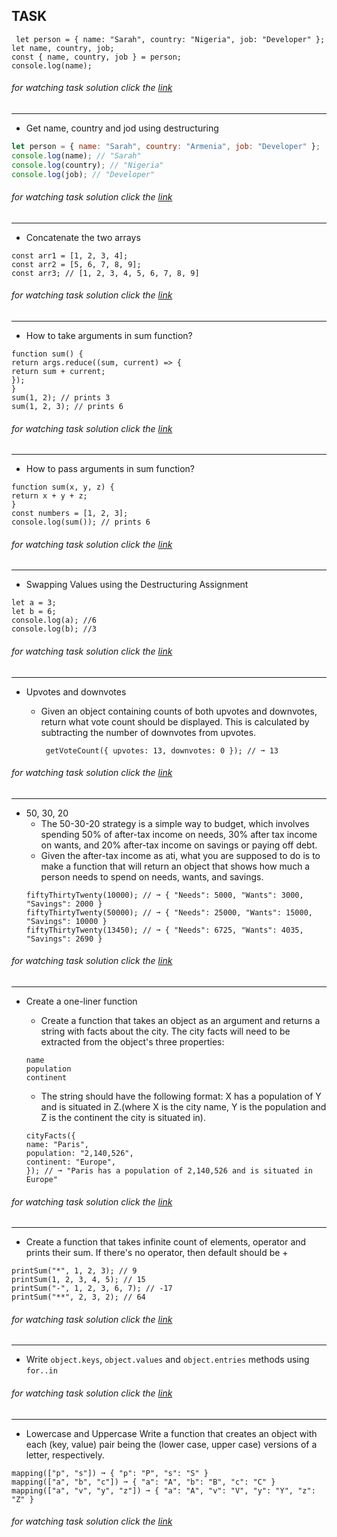 ## TASK

```
 let person = { name: "Sarah", country: "Nigeria", job: "Developer" };
let name, country, job;
const { name, country, job } = person;
console.log(name);
```

###### for watching task solution click the [link](https://github.com/Gayane25/Lesson10-Objects/blob/master/1Task.js)

---

- Get name, country and jod using destructuring

```js
let person = { name: "Sarah", country: "Armenia", job: "Developer" };
console.log(name); // "Sarah"
console.log(country); // "Nigeria"
console.log(job); // "Developer"
```

###### for watching task solution click the [link](https://github.com/Gayane25/Lesson10-Objects/blob/master/getNameCountryJob.js)

---

- Concatenate the two arrays

```
const arr1 = [1, 2, 3, 4];
const arr2 = [5, 6, 7, 8, 9];
const arr3; // [1, 2, 3, 4, 5, 6, 7, 8, 9]
```

###### for watching task solution click the [link](https://github.com/Gayane25/Lesson10-Objects/blob/master/ConcatArr.js)

---

- How to take arguments in sum function?

```
function sum() {
return args.reduce((sum, current) => {
return sum + current;
});
}
sum(1, 2); // prints 3
sum(1, 2, 3); // prints 6
```

###### for watching task solution click the [link](https://github.com/Gayane25/Lesson10-Objects/blob/master/takeArguments.js)

---

- How to pass arguments in sum function?

```
function sum(x, y, z) {
return x + y + z;
}
const numbers = [1, 2, 3];
console.log(sum()); // prints 6
```

###### for watching task solution click the [link](https://github.com/Gayane25/Lesson10-Objects/blob/master/passArguments.js)

---

- Swapping Values using the Destructuring Assignment

```
let a = 3;
let b = 6;
console.log(a); //6
console.log(b); //3
```

###### for watching task solution click the [link](https://github.com/Gayane25/Lesson10-Objects/blob/master/swapValues.js)

---

- Upvotes and downvotes

  - Given an object containing counts of both upvotes and downvotes, return what vote count should be displayed. This is calculated by subtracting the number of downvotes from upvotes.

    ```
     getVoteCount({ upvotes: 13, downvotes: 0 }); // ➞ 13
    ```

###### for watching task solution click the [link](https://github.com/Gayane25/Lesson10-Objects/blob/master/getVoteCount.js)

---

- 50, 30, 20
  - The 50-30-20 strategy is a simple way to budget, which involves spending 50% of after-tax income on needs, 30% after tax income on wants, and 20% after-tax income on savings or paying off debt.
  - Given the after-tax income as ati, what you are supposed to do is to make a function that will return an object that shows how much a person needs to spend on needs, wants, and savings.
  ```
  fiftyThirtyTwenty(10000); // ➞ { "Needs": 5000, "Wants": 3000, "Savings": 2000 }
  fiftyThirtyTwenty(50000); // ➞ { "Needs": 25000, "Wants": 15000, "Savings": 10000 }
  fiftyThirtyTwenty(13450); // ➞ { "Needs": 6725, "Wants": 4035, "Savings": 2690 }
  ```

###### for watching task solution click the [link](https://github.com/Gayane25/Lesson10-Objects/blob/master/afterTaxIncome.js)

---

- Create a one-liner function

  - Create a function that takes an object as an argument and returns a string with facts about the city. The city facts will need to be extracted from the object's three properties:

  ```
  name
  population
  continent
  ```

  - The string should have the following format: X has a population of Y and is situated in Z.(where X is the city name, Y is the population and Z is the continent the city is situated in).

  ```
  cityFacts({
  name: "Paris",
  population: "2,140,526",
  continent: "Europe",
  }); // ➞ "Paris has a population of 2,140,526 and is situated in Europe"
  ```

###### for watching task solution click the [link](https://github.com/Gayane25/Lesson10-Objects/blob/master/cityFacts.js)

---

- Create a function that takes infinite count of elements, operator and prints their sum. If there's no operator, then default should be +

```
printSum("*", 1, 2, 3); // 9
printSum(1, 2, 3, 4, 5); // 15
printSum("-", 1, 2, 3, 6, 7); // -17
printSum("**", 2, 3, 2); // 64
```

###### for watching task solution click the [link](https://github.com/Gayane25/Lesson10-Objects/blob/master/sumPrint.js)

---

- Write `object.keys`, `object.values` and `object.entries` methods using `for..in`

###### for watching task solution click the [link](https://github.com/Gayane25/Lesson10-Objects/blob/master/getTheKey.js)

---

- Lowercase and Uppercase
  Write a function that creates an object with each (key, value) pair being the (lower case, upper case) versions of a letter, respectively.

```
mapping(["p", "s"]) ➞ { "p": "P", "s": "S" }
mapping(["a", "b", "c"]) ➞ { "a": "A", "b": "B", "c": "C" }
mapping(["a", "v", "y", "z"]) ➞ { "a": "A", "v": "V", "y": "Y", "z": "Z" }
```

###### for watching task solution click the [link](https://github.com/Gayane25/Lesson10-Objects/blob/master/letterVersionOptional.js)
